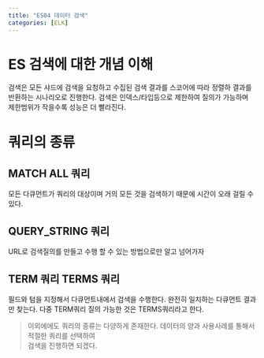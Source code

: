 ```yaml
---
title: "ES04 데이터 검색"
categories: [ELK]
---
```


# ES 검색에 대한 개념 이해
검색은 모든 샤드에 검색을 요청하고 수집된 검색 결과를 스코어에 따라 정렬하
결과를 반환하는 시나리오로 진행한다. 검색은 인덱스/타입등으로 제한하여 질의가 가능하며
제한범위가 작을수록 성능은 더 빨라진다.


# 쿼리의 종류

## MATCH ALL 쿼리
모든 다큐먼트가 쿼리의 대상이며 거의 모든 것을 검색하기 때문에 시간이 오래 걸릴 수 있다.

## QUERY_STRING 쿼리
URL로 검색질의를 만들고 수행 할 수 있는 방법으로만 알고 넘어가자 


## TERM 쿼리 TERMS 쿼리 
필드와 텀을 지정해서 다큐먼트내에서 검색을 수행한다. 완전히 일치하는 다큐먼트 결과만 찾는다. 
다중 TERM쿼리 질의 가능한 것은 TERMS쿼리라고 한다.


> 이외에에도 쿼리의 종류는 다양하게 존재한다. 데이터의 양과 사용사례를 통해서 적절한 쿼리를 선택하여  
검색을 진행하면 되겠다.
